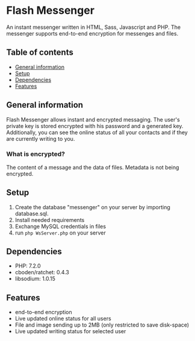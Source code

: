 # Flash Messenger
An instant messenger written in HTML, Sass, Javascript and PHP. The messenger supports end-to-end encryption for messenges and files.

## Table of contents
* [General information](#general-info)
* [Setup](#setup)
* [Dependencies](#dependencies)
* [Features](#features)

## General information
Flash Messenger allows instant and encrypted messaging. The user's private key is stored encrypted with his password and a generated key. Additionally, you can see the online status of all your contacts and if they are currently writing to you.
### What is encrypted?
The content of a message and the data of files. Metadata is not being encrypted.

## Setup
1. Create the database "messenger" on your server by importing database.sql.
2. Install needed requirements 
3. Exchange MySQL credentials in files
4. run `php WsServer.php` on your server

## Dependencies
* PHP: 7.2.0
* cboden/ratchet: 0.4.3
* libsodium: 1.0.15

## Features
* end-to-end encryption
* Live updated online status for all users
* File and image sending up to 2MB (only restricted to save disk-space)
* Live updated writing status for selected user
